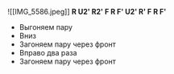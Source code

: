 ![[IMG_5586.jpeg]]
**R U2' R2' F R F' U2' R' F R F'**
- Выгоняем пару 
- Вниз
- Загоняем пару через фронт 
- Вправо два раза
- Загоняем пару через фронт 